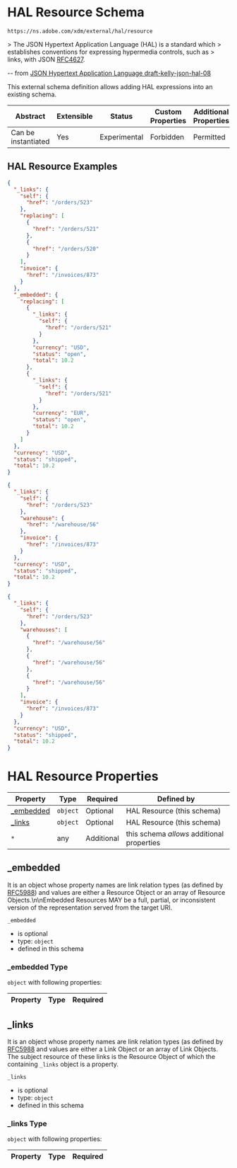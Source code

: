 
# HAL Resource Schema

```
https://ns.adobe.com/xdm/external/hal/resource
```

&gt; The JSON Hypertext Application Language (HAL) is a standard which
&gt; establishes conventions for expressing hypermedia controls, such as
&gt; links, with JSON [RFC4627](https://tools.ietf.org/html/rfc4627).

-- from [JSON Hypertext Application Language draft-kelly-json-hal-08](https://tools.ietf.org/html/draft-kelly-json-hal-08)

This external schema definition allows adding HAL expressions into an existing schema.


| Abstract | Extensible | Status | Custom Properties | Additional Properties | Defined In |
|----------|------------|--------|-------------------|-----------------------|------------|
| Can be instantiated | Yes | Experimental | Forbidden | Permitted | [external/hal/hal.schema.json](external/hal/hal.schema.json) |

## HAL Resource Examples

```json
{
  "_links": {
    "self": {
      "href": "/orders/523"
    },
    "replacing": [
      {
        "href": "/orders/521"
      },
      {
        "href": "/orders/520"
      }
    ],
    "invoice": {
      "href": "/invoices/873"
    }
  },
  "_embedded": {
    "replacing": [
      {
        "_links": {
          "self": {
            "href": "/orders/521"
          }
        },
        "currency": "USD",
        "status": "open",
        "total": 10.2
      },
      {
        "_links": {
          "self": {
            "href": "/orders/521"
          }
        },
        "currency": "EUR",
        "status": "open",
        "total": 10.2
      }
    ]
  },
  "currency": "USD",
  "status": "shipped",
  "total": 10.2
}
```

```json
{
  "_links": {
    "self": {
      "href": "/orders/523"
    },
    "warehouse": {
      "href": "/warehouse/56"
    },
    "invoice": {
      "href": "/invoices/873"
    }
  },
  "currency": "USD",
  "status": "shipped",
  "total": 10.2
}
```

```json
{
  "_links": {
    "self": {
      "href": "/orders/523"
    },
    "warehouses": [
      {
        "href": "/warehouse/56"
      },
      {
        "href": "/warehouse/56"
      },
      {
        "href": "/warehouse/56"
      }
    ],
    "invoice": {
      "href": "/invoices/873"
    }
  },
  "currency": "USD",
  "status": "shipped",
  "total": 10.2
}
```


# HAL Resource Properties

| Property | Type | Required | Defined by |
|----------|------|----------|------------|
| [_embedded](#_embedded) | `object` | Optional | HAL Resource (this schema) |
| [_links](#_links) | `object` | Optional | HAL Resource (this schema) |
| `*` | any | Additional | this schema *allows* additional properties |

## _embedded

It is an object whose property names are link relation types (as defined by [RFC5988](https://tools.ietf.org/html/rfc5988)) and values are either a Resource Object or an array of Resource Objects.\n\nEmbedded Resources MAY be a full, partial, or inconsistent version of the representation served from the target URI.

`_embedded`
* is optional
* type: `object`
* defined in this schema

### _embedded Type


`object` with following properties:


| Property | Type | Required
|----------|------|----------|






## _links

It is an object whose property names are link relation types (as defined by [RFC5988](https://tools.ietf.org/html/rfc5988) and values are either a Link Object or an array of Link Objects.  The subject resource of these links is the Resource Object of which the containing `_links` object is a property.

`_links`
* is optional
* type: `object`
* defined in this schema

### _links Type


`object` with following properties:


| Property | Type | Required
|----------|------|----------|





